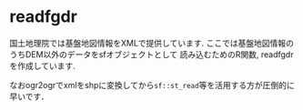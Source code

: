 # readfgdr

国土地理院では基盤地図情報をXMLで提供しています.
ここでは基盤地図情報のうちDEM以外のデータをsfオブジェクトとして
読み込むためのR関数, readfgdrを作成しています.

なおogr2ogrでxmlをshpに変換してから`sf::st_read`等を活用する方が圧倒的に早いです．

